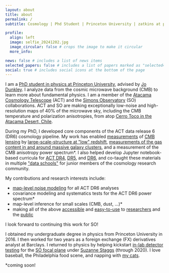 ```yaml
---
layout: about
title: about
permalink: /
subtitle: Cosmology | Phd Student | Princeton University | zatkins at princeton dot edu

profile:
  align: left
  image: selfie_20241202.jpg
  image_circular: false # crops the image to make it circular
  more_info: 

news: false # includes a list of news items
selected_papers: false # includes a list of papers marked as "selected={true}"
social: true # includes social icons at the bottom of the page
---
```


I am a [PhD student in physics at Princeton University](https://phy.princeton.edu/people/zachary-atkins), advised by [Jo Dunkley](https://phy.princeton.edu/people/jo-dunkley). I analyze data from the cosmic microwave background (CMB) to learn more about fundamental physics. I am a member of the [Atacama Cosmology Telescope](https://act.princeton.edu/) (ACT) and the [Simons Observatory](https://simonsobservatory.org/) (SO) collaborations. ACT and SO are making exceptionally low-noise and high-resolution maps of 40% of the microwave sky, including the CMB temperature and polarization anisotropies, from atop [Cerro Toco in the Atacama Desert, Chile](https://maps.app.goo.gl/5pNMJK6Q4B25bVde6). 


During my PhD, I developed core components of the ACT data release 6 (DR6) cosmology pipeline. My work has enabled [measurements](https://arxiv.org/abs/2304.05202) of [CMB lensing](https://arxiv.org/abs/2304.05203) by [large-scale-structure at "low" redshift](https://arxiv.org/abs/2309.05659), [measurements of the gas content in and around massive galaxy clusters](https://arxiv.org/abs/2307.01258), and a measurement of the CMB anisotropy power spectrum*. I also helped develop Jupyter notebook-based curricula for [ACT DR4](https://arxiv.org/abs/2103.03154), [DR5](https://github.com/ACTCollaboration/DR4_DR5_Notebooks), and [DR6](https://github.com/ACTCollaboration/DR6_Notebooks), and co-taught these materials in multiple ["data schools"](https://sites.google.com/uchicago.edu/act-sptcmbanalysissummersc) for junior members of the cosmology research community.

My contributions and research interests include:

* [map-level noise modeling](https://arxiv.org/abs/2303.04180) for all ACT DR6 analyses
* covariance modeling and systematics tests for the ACT DR6 power spectrum*
* map-level inference for small scales (CMB, dust, ...)*
* making all of the above [accessible](https://arxiv.org/abs/2103.03154) and [easy-to-use](https://github.com/ACTCollaboration/DR4_DR5_Notebooks) to [researchers](https://github.com/ACTCollaboration/DR6_Notebooks) and the [public](https://sites.google.com/uchicago.edu/act-sptcmbanalysissummersc)

I look forward to continuing this work for SO!

I obtained my undergraduate degree in physics from Princeton University in 2016. I then worked for two years as a foreign exchange (FX) derivatives analyst at Barclays. I returned to physics by helping kickstart [in-lab detector testing](https://arxiv.org/abs/2111.11301) for the [SO focal plane](https://arxiv.org/abs/2112.01458) under [Suzanne Staggs](https://phy.princeton.edu/people/suzanne-t-staggs) (through 2020). I love baseball, the Philadelphia food scene, and napping with [my cats](/cats/). 

*coming soon!

